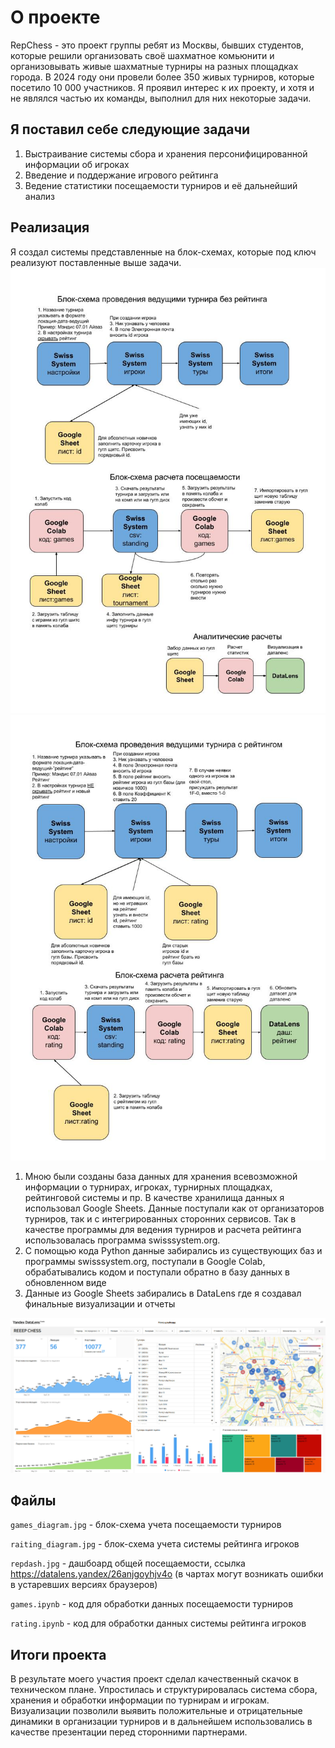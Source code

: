 # О проекте

RepChess - это проект группы ребят из Москвы, бывших студентов, которые решили организовать своё шахматное комьюнити и организовывать живые шахматные турниры на разных площадках города. В 2024 году они провели более 350 живых турниров, которые посетило 10 000 участников. Я проявил интерес к их проекту, и хотя и не являлся частью их команды, выполнил для них некоторые задачи. 

## Я поставил себе следующие задачи
1. Выстраивание системы сбора и хранения персонифицированной информации об игроках 
2. Введение и поддержание игрового рейтинга
3. Ведение статистики посещаемости турниров и её дальнейший анализ 

## Реализация

Я создал системы представленные на блок-схемах, которые под ключ реализуют поставленные выше задачи.
<img src="images/games_diagram.jpg" alt="репдаш" width="600">
<img src="images/raiting_diagram.jpg" alt="репдаш" width="600">

 1. Мною были созданы база данных для хранения всевозможной информации о турнирах, игроках, турнирных площадках, рейтинговой системы и пр. В качестве хранилища данных я использовал Google Sheets. Данные поступали как от организаторов турниров, так и с интегрированных сторонних сервисов. Так в качестве программы для ведения турниров и расчета рейтинга использовалась программа swisssystem.org.
 2. С помощью кода Python данные забирались из существующих баз и программы swisssystem.org, поступали в Google Colab, обрабатывались кодом и поступали обратно в базу данных в обновленном виде
 3. Данные из Google Sheets забирались в DataLens где я создавал финальные визуализации и отчеты 
<img src="images/repdash.jpg" alt="репдаш" width="1000">

## Файлы

`games_diagram.jpg` - блок-схема учета посещаемости турниров

`raiting_diagram.jpg` - блок-схема учета системы рейтинга игроков

`repdash.jpg` - дашбоард общей посещаемости, ссылка https://datalens.yandex/26anjgoyhjv4o (в чартах могут возникать ошибки в устаревших версиях браузеров)

`games.ipynb` - код для обработки данных посещаемости турниров

`rating.ipynb` - код для обработки данных системы рейтинга игроков

## Итоги проекта

В результате моего участия проект сделал качественный скачок в техническом плане. Упростилась и структурировалась система сбора, хранения и обработки информации по турнирам и игрокам. Визуализации позволили выявить положительные и отрицательные динамики в организации турниров и в дальнейшем использовались в качестве презентации перед сторонними партнерами.
